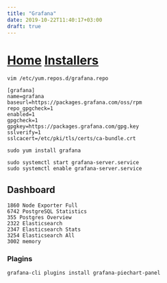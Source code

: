 ```yaml
---
title: "Grafana"
date: 2019-10-22T11:40:17+03:00
draft: true
---
```


# [Home](https://div-oops.github.io/mugivar) [Installers](https://div-oops.github.io/mugivar/installers)
```
vim /etc/yum.repos.d/grafana.repo

[grafana]
name=grafana
baseurl=https://packages.grafana.com/oss/rpm
repo_gpgcheck=1
enabled=1
gpgcheck=1
gpgkey=https://packages.grafana.com/gpg.key
sslverify=1
sslcacert=/etc/pki/tls/certs/ca-bundle.crt
```
```
sudo yum install grafana
```
```
sudo systemctl start grafana-server.service 
sudo systemctl enable grafana-server.service 

```
## Dashboard
```
1860 Node Exporter Full
6742 PostgreSQL Statistics
355 Postgres Overview
2322 Elasticsearch
2347 Elasticsearch Stats
3254 Elasticsearch All
3002 memory
```
### Plagins
```
grafana-cli plugins install grafana-piechart-panel
```
